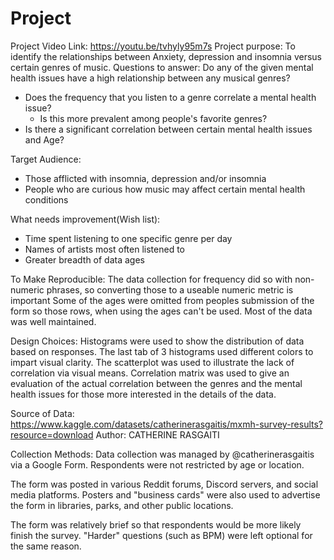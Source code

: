 # Project
Project Video Link: https://youtu.be/tvhyly95m7s
Project purpose:
To identify the relationships between Anxiety, depression and insomnia versus certain genres of music.
Questions to answer:
Do any of the given mental health issues have a high relationship between any musical genres?

-   Does the frequency that you listen to a genre correlate a mental health issue?
    - Is this more prevalent among people's favorite genres? 
-   Is there a significant correlation between certain mental health issues and Age?

Target Audience:
- Those afflicted with insomnia, depression and/or insomnia
- People who are curious how music may affect certain mental health conditions

What needs improvement(Wish list):
- Time spent listening to one specific genre per day
- Names of artists most often listened to
- Greater breadth of data ages

To Make Reproducible:
    The data collection for frequency did so with non-numeric phrases, so converting those to a useable numeric metric is important
    Some of the ages were omitted from peoples submission of the form so those rows, when using the ages can't be used.
    Most of the data was well maintained.

Design Choices:
    Histograms were used to show the distribution of data based on responses. The last tab of 3 histograms used different colors 
    to impart visual clarity.
    The scatterplot was used to illustrate the lack of correlation via visual means.
    Correlation matrix was used to give an evaluation of the actual correlation between the genres and the mental health issues for those
    more interested in the details of the data.


Source of Data:
https://www.kaggle.com/datasets/catherinerasgaitis/mxmh-survey-results?resource=download
Author:
CATHERINE RASGAITI

Collection Methods:
Data collection was managed by @catherinerasgaitis via a Google Form. Respondents were not restricted by age or location.

The form was posted in various Reddit forums, Discord servers, and social media platforms. Posters and "business cards" were also used to advertise the form in libraries, parks, and other public locations.

The form was relatively brief so that respondents would be more likely finish the survey. "Harder" questions (such as BPM) were left optional for the same reason.
